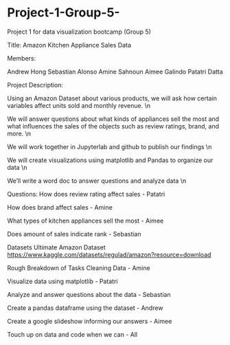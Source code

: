 # Project-1-Group-5-
Project 1 for data visualization bootcamp (Group 5)

Title: Amazon Kitchen Appliance Sales Data

Members: 

Andrew Hong
Sebastian Alonso
Amine Sahnoun 
Aimee Galindo
Patatri Datta

Project Description:

Using an Amazon Dataset about various products, we will ask how certain variables affect units sold and monthly revenue. \n

We will answer questions about what kinds of appliances sell the most and what influences the sales of the objects such as review ratings, brand, and more. \n

We will work together in Jupyterlab and github to publish our findings \n

We will create visualizations using matplotlib and Pandas to organize our data \n

We’ll write a word doc to answer questions and analyze data \n

Questions:
How does review rating affect sales - Patatri 

How does brand affect sales - Amine 

What types of kitchen appliances sell the most - Aimee 

Does amount of sales indicate rank - Sebastian

Datasets
Ultimate Amazon Dataset
https://www.kaggle.com/datasets/regulad/amazon?resource=download

Rough Breakdown of Tasks
Cleaning Data - Amine

Visualize data using matplotlib - Patatri

Analyze and answer questions about the data - Sebastian

Create a pandas dataframe using the dataset - Andrew

Create a google slideshow informing our answers - Aimee

Touch up on data and code when we can - All
